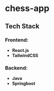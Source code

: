 # chess-app

## Tech Stack

### Frontend:

-   **React.js**
-   **TailwindCSS**

### Backend:

-   **Java**
-   **Springboot**
